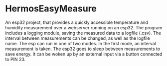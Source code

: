 # HermosEasyMeasure
An esp32 project, that provides a quickly accessible temperature and humidity measurement over a webserver running on an esp32. The program includes a logging module, saving the measured data to a logfile (.csv). The interval between measurements can be changed, as well as the logfile name. The esp can run in one of two modes.
In the first mode, an interval measurement is taken. The esp32 goes to sleep between measurements to save energy. It can be woken up by an external input via a button connected to PIN 23.
